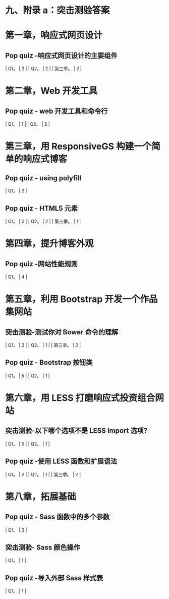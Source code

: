 # 九、附录 a：突击测验答案

# 第一章，响应式网页设计

## Pop quiz -响应式网页设计的主要组件

<colgroup class="calibre17"><col class="calibre18"> <col class="calibre18"></colgroup> 
| Q1。 | 2 |
| Q2。 | 2 |
| 第三季。 | 2 |

# 第二章，Web 开发工具

## Pop quiz - web 开发工具和命令行

<colgroup class="calibre17"><col class="calibre18"> <col class="calibre18"></colgroup> 
| Q1。 | 1 |
| Q2。 | 2 |

# 第三章，用 ResponsiveGS 构建一个简单的响应式博客

## Pop quiz - using polyfill

<colgroup class="calibre17"><col class="calibre18"> <col class="calibre18"></colgroup> 
| Q1。 | 2 |

## Pop quiz - HTML5 元素

<colgroup class="calibre17"><col class="calibre18"> <col class="calibre18"></colgroup> 
| Q1。 | 2 |
| Q2。 | 2 |
| 第三季。 | 1 |

# 第四章，提升博客外观

## Pop quiz -网站性能规则

<colgroup class="calibre17"><col class="calibre18"> <col class="calibre18"></colgroup> 
| Q1。 | 4 |

# 第五章，利用 Bootstrap 开发一个作品集网站

## 突击测验-测试你对 Bower 命令的理解

<colgroup class="calibre17"><col class="calibre18"> <col class="calibre18"></colgroup> 
| Q1。 | 2 |
| Q2。 | 1 |
| 第三季。 | 2 |

## Pop quiz - Bootstrap 按钮类

<colgroup class="calibre17"><col class="calibre18"> <col class="calibre18"></colgroup> 
| Q1。 | 5 |
| Q2。 | 1 |

# 第六章，用 LESS 打磨响应式投资组合网站

## 突击测验-以下哪个选项不是 LESS Import 选项?

<colgroup class="calibre17"><col class="calibre18"> <col class="calibre18"></colgroup> 
| Q1。 | 5 |
| Q2。 | 1 |

## Pop quiz -使用 LESS 函数和扩展语法

<colgroup class="calibre17"><col class="calibre18"> <col class="calibre18"></colgroup> 
| Q1。 | 2 |
| Q2。 | 1 |
| 第三季。 | 2 |

# 第八章，拓展基础

## Pop quiz - Sass 函数中的多个参数

<colgroup class="calibre17"><col class="calibre18"> <col class="calibre18"></colgroup> 
| Q1。 | 3 |

## 突击测验- Sass 颜色操作

<colgroup class="calibre17"><col class="calibre18"> <col class="calibre18"></colgroup> 
| Q1。 | 1 |

## Pop quiz -导入外部 Sass 样式表

<colgroup class="calibre17"><col class="calibre18"> <col class="calibre18"></colgroup> 
| Q1。 | 1 |